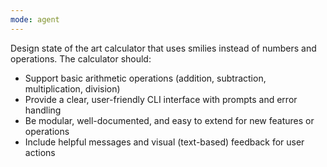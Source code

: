 ```yaml
---
mode: agent
---
```

Design state of the art calculator that uses smilies instead of numbers and operations. The calculator should:
- Support basic arithmetic operations (addition, subtraction, multiplication, division)
- Provide a clear, user-friendly CLI interface with prompts and error handling
- Be modular, well-documented, and easy to extend for new features or operations
- Include helpful messages and visual (text-based) feedback for user actions